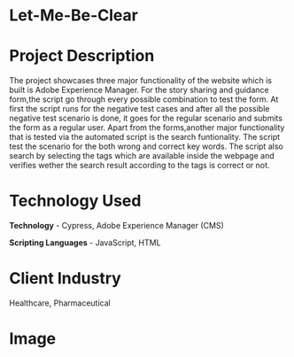 # Let-Me-Be-Clear
# Project Description
The project showcases three major functionality of the website which is built is Adobe Experience Manager.
For the story sharing and guidance form,the script go through every possible combination to test the form. At first the script runs for the negative test cases and after all the possible negative test scenario is done, it goes for the regular scenario and submits the form as a regular user.
Apart from the forms,another major functionality that is tested via the automated script is the search funtionality.
The script test the scenario for the both wrong and correct key words. The script also search by selecting the tags which are available inside the webpage and verifies wether the search result according to the tags is correct or not.
# Technology Used 
**Technology** - Cypress, Adobe Experience Manager (CMS)

**Scripting Languages** - JavaScript, HTML
# Client Industry
Healthcare, Pharmaceutical
# Image
